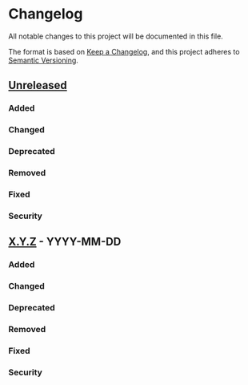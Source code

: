 # Changelog

All notable changes to this project will be documented in this file.

The format is based on [Keep a Changelog](https://keepachangelog.com/en/1.0.0/),
and this project adheres to [Semantic Versioning](https://semver.org/spec/v2.0.0.html).

## [Unreleased]

### Added

### Changed

### Deprecated

### Removed

### Fixed

### Security

## [X.Y.Z] - YYYY-MM-DD

### Added

### Changed

### Deprecated

### Removed

### Fixed

### Security

[unreleased]: https://github.com/alexia-ai/Alexia/compare/vX.Y.Z...HEAD
[X.Y.Z]: https://github.com/alexia-ai/Alexia/releases/tag/vX.Y.Z
